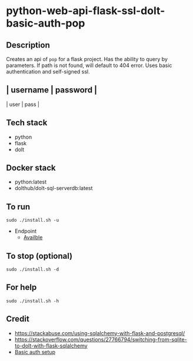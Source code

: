 # python-web-api-flask-ssl-dolt-basic-auth-pop

## Description
Creates an api of `pop` for a flask project.
Has the ability to query by parameters.
If path is not found, will default to 404 error.
Uses basic authentication and self-signed ssl.

| username | password |
----------------------
| user | pass |

## Tech stack
- python
- flask
- dolt

## Docker stack
- python:latest
- dolthub/dolt-sql-serverdb:latest

## To run
`sudo ./install.sh -u`
- Endpoint
  - [Availble](https://localhost/pop)

## To stop (optional)
`sudo ./install.sh -d`

## For help
`sudo ./install.sh -h`

## Credit
- https://stackabuse.com/using-sqlalchemy-with-flask-and-postgresql/
- https://stackoverflow.com/questions/27766794/switching-from-sqlite-to-dolt-with-flask-sqlalchemy
- [Basic auth setup](https://medium.com/tek-society/how-to-secure-your-python-flask-routes-with-basic-auth-in-5-minutes-6e3cea1448a4)
